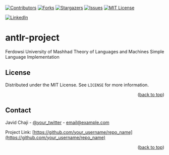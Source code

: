 <a name="readme-top"></a>


[![Contributors][contributors-shield]][contributors-url]
[![Forks][forks-shield]][forks-url]
[![Stargazers][stars-shield]][stars-url]
[![Issues][issues-shield]][issues-url]
[![MIT License][license-shield]][license-url]



[![LinkedIn][linkedin-shield]][javid-linkedin-url]

# antlr-project

Ferdowsi University of Mashhad Theory of Languages and Machines Simple Language Implementation


<!-- LICENSE -->
## License

Distributed under the MIT License. See `LICENSE` for more information.

<p align="right">(<a href="#readme-top">back to top</a>)</p>



<!-- CONTACT -->
## Contact

Javid Chaji - [@your_twitter](https://twitter.com/your_username) - email@example.com

Project Link: [https://github.com/your_username/repo_name](https://github.com/your_username/repo_name)

<p align="right">(<a href="#readme-top">back to top</a>)</p>




<!-- MARKDOWN LINKS & IMAGES -->
<!-- https://www.markdownguide.org/basic-syntax/#reference-style-links -->
<!-- https://ileriayo.github.io/markdown-badges/ -->

<!-- Contributors -->
[contributors-shield]: https://img.shields.io/github/contributors/javidchaji/FUM-Theory-of-Languages-and-Machines-Simple-Language-Implementation.svg?style=for-the-badge

[contributors-url]: https://github.com/javidchaji/FUM-Theory-of-Languages-and-Machines-Simple-Language-Implementation/graphs/contributors

<!-- Forks -->
[forks-shield]: https://img.shields.io/github/forks/javidchaji/FUM-Theory-of-Languages-and-Machines-Simple-Language-Implementation.svg?style=for-the-badge

[forks-url]: https://github.com/javidchaji/FUM-Theory-of-Languages-and-Machines-Simple-Language-Implementation/network/members


<!-- Stars -->
[stars-shield]: https://img.shields.io/github/stars/javidchaji/FUM-Theory-of-Languages-and-Machines-Simple-Language-Implementation.svg?style=for-the-badge

[stars-url]: https://github.com/javidchaji/FUM-Theory-of-Languages-and-Machines-Simple-Language-Implementation/stargazers


<!-- Issues -->
[issues-shield]: https://img.shields.io/github/issues/javidchaji/FUM-Theory-of-Languages-and-Machines-Simple-Language-Implementation.svg?style=for-the-badge

[issues-url]: https://github.com/javidchaji/FUM-Theory-of-Languages-and-Machines-Simple-Language-Implementation/issues


<!-- License -->
[license-shield]: https://img.shields.io/github/license/javidchaji/FUM-Theory-of-Languages-and-Machines-Simple-Language-Implementation.svg?style=for-the-badge

[license-url]: https://github.com/javidchaji/FUM-Theory-of-Languages-and-Machines-Simple-Language-Implementation/blob/master/LICENSE


<!-- Linkedin -->
[linkedin-shield]: https://img.shields.io/badge/linkedin-%230077B5.svg?style=for-the-badge&logo=linkedin&logoColor=white

[javid-linkedin-url]: https://linkedin.com/in/javidchaji

